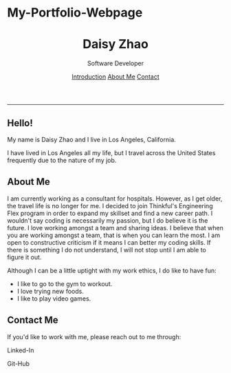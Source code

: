 # My-Portfolio-Webpage

<!DOCTYPE html>
<html lang="en">

<head>
  <meta charset="utf-8">
  <meta name="viewport" content= "width=device-width">
  <title>Daisy Zhao | Software Developer</title>
  <link rel="stylesheet" href="https://cdnjs.cloudflare.com/ajax/libs/normalize/8.0.1/normalize.min.css" type= "text/css" />
  <link href="style.css" rel="stylesheet" type="text/css" />
</head>

<body>
  <header>
    <div>
      <h1>Daisy Zhao</h1>
      <p>Software Developer</p>
    </div>
    <nav>
      <a href="#Intro">Introduction</a>
      <a href="#About-Me">About Me</a>
      <a href="#Contact">Contact</a>
    </nav>    
     </header>  
<hr>
      
   <main>
   <article id="Intro" >
            <h2>Hello!</h2>
      <p>My name is Daisy Zhao and I live in Los Angeles, California.</p>
      <p>I have lived in Los Angeles all my life, but I travel across the United States frequently due to the nature of my job. </p>
      </article>
   <article id="About-Me" >
            <h2>About Me</h2>
      <p>I am currently working as a consultant for hospitals. However, as I get older, the travel life is no longer for me. I decided to join Thinkful's Engineering Flex program in order to expand my skillset and find a new career path. I wouldn't say coding is necessarily my passion, but I do believe it is the future. I love working amongst a team and sharing ideas. I believe that when you are working amongst a team, that is when you can learn the most. I am open to constructive criticism if it means I can better my coding skills. If there is something I do not understand, I will not stop until I am able to figure it out. </p>
    <p>Although I can be a little uptight with my work ethics, I do like to have fun:
      <ul>
        <li>I like to go to the gym to workout. </li>
        <li>I love trying new foods. </li>
        <li>I like to play video games. </li>
      <ul>
        </p>
        </article>
     </body>   
    <footer id="Contact" >
             <h2>Contact Me</h2>
  <p>If you'd like to work with me, please reach out to me through: </p>
  <p>
  <link href="https://www.linkedin.com/in/daisy-zhao-36b6b4268/">Linked-In
      </p>
  <p>
    <link href="https://github.com/daisyzhao1995">Git-Hub
      </p>
</footer>
